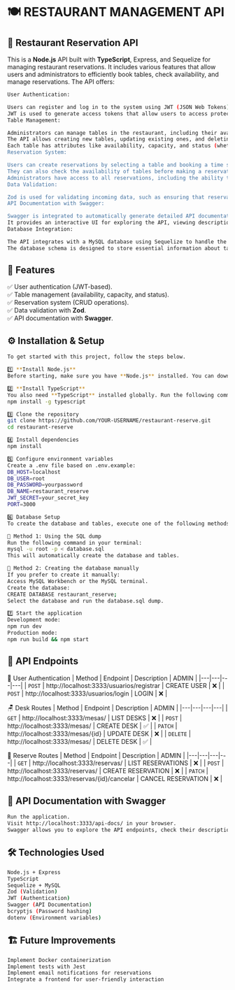 
# 🍽️ RESTAURANT MANAGEMENT API

## 📌 Restaurant Reservation API  
This is a **Node.js** API built with **TypeScript**, Express, and Sequelize for managing restaurant reservations. It includes various features that allow users and administrators to efficiently book tables, check availability, and manage reservations. The API offers:
```sh
User Authentication:

Users can register and log in to the system using JWT (JSON Web Tokens) for secure authentication.
JWT is used to generate access tokens that allow users to access protected endpoints such as creating or canceling reservations.
Table Management:

Administrators can manage tables in the restaurant, including their availability and capacity.
The API allows creating new tables, updating existing ones, and deleting tables if necessary.
Each table has attributes like availability, capacity, and status (whether it's available, reserved, etc.).
Reservation System:

Users can create reservations by selecting a table and booking a time slot.
They can also check the availability of tables before making a reservation.
Administrators have access to all reservations, including the ability to cancel or modify them.
Data Validation:

Zod is used for validating incoming data, such as ensuring that reservation times are in the correct format and that tables are being booked correctly.
API Documentation with Swagger:

Swagger is integrated to automatically generate detailed API documentation, making it easier for developers to understand and test the API's endpoints.
It provides an interactive UI for exploring the API, viewing descriptions of each endpoint, and testing the endpoints directly.
Database Integration:

The API integrates with a MySQL database using Sequelize to handle the persistence of data such as tables, reservations, and user information.
The database schema is designed to store essential information about tables, reservations, and users, with relationships to ensure data integrity.
```

## 🚀 Features  
✅ User authentication (JWT-based).  
✅ Table management (availability, capacity, and status).  
✅ Reservation system (CRUD operations).  
✅ Data validation with **Zod**.  
✅ API documentation with **Swagger**.  

## ⚙️ Installation & Setup  
```sh
To get started with this project, follow the steps below.

1️⃣ **Install Node.js**  
Before starting, make sure you have **Node.js** installed. You can download and install the latest version of Node.js from the official website: [Node.js Official Website](https://nodejs.org/).  

2️⃣ **Install TypeScript**  
You also need **TypeScript** installed globally. Run the following command in your terminal:
npm install -g typescript

3️⃣ Clone the repository  
git clone https://github.com/YOUR-USERNAME/restaurant-reserve.git
cd restaurant-reserve

4️⃣ Install dependencies
npm install

5️⃣️ Configure environment variables
Create a .env file based on .env.example:
DB_HOST=localhost
DB_USER=root
DB_PASSWORD=yourpassword
DB_NAME=restaurant_reserve
JWT_SECRET=your_secret_key
PORT=3000

6️⃣️ Database Setup
To create the database and tables, execute one of the following methods:

📌 Method 1: Using the SQL dump
Run the following command in your terminal:
mysql -u root -p < database.sql
This will automatically create the database and tables.

📌 Method 2: Creating the database manually
If you prefer to create it manually:
Access MySQL Workbench or the MySQL terminal.
Create the database:
CREATE DATABASE restaurant_reserve;
Select the database and run the database.sql dump.

7️⃣️ Start the application
Development mode:
npm run dev
Production mode:
npm run build && npm start
```
## 🔄 API Endpoints
🧑 User Authentication
| Method | Endpoint | Description | ADMIN |
|---|---|---|---|
| `POST` | http://localhost:3333/usuarios/registrar | CREATE USER | ❌ |
| `POST` | http://localhost:3333/usuarios/login | LOGIN | ❌ |

🪑 Desk Routes
| Method | Endpoint | Description | ADMIN |
|---|---|---|---|
| `GET` | http://localhost:3333/mesas/ | LIST DESKS | ❌ |
| `POST` | http://localhost:3333/mesas/ | CREATE DESK | ✅ |
| `PATCH` | http://localhost:3333/mesas/{id} | UPDATE DESK | ❌ |
| `DELETE` | http://localhost:3333/mesas/ | DELETE DESK | ✅ |

📅 Reserve Routes
| Method | Endpoint | Description | ADMIN |
|---|---|---|---|
| `GET` | http://localhost:3333/reservas/ | LIST RESERVATIONS | ❌ |
| `POST` | http://localhost:3333/reservas/ | CREATE RESERVATION | ❌ |
| `PATCH` | http://localhost:3333/reservas/{id}/cancelar | CANCEL RESERVATION | ❌ |

## 📝 API Documentation with Swagger
```sh
Run the application.
Visit http://localhost:3333/api-docs/ in your browser.
Swagger allows you to explore the API endpoints, check their descriptions, and even test them directly from the UI. This is helpful for both developers and users of the API.
```

## 🛠 Technologies Used    
```sh
Node.js + Express
TypeScript
Sequelize + MySQL
Zod (Validation)
JWT (Authentication)
Swagger (API Documentation)
bcryptjs (Password hashing)
dotenv (Environment variables)
```

## 🏗 Future Improvements
```sh
Implement Docker containerization
Implement tests with Jest
Implement email notifications for reservations
Integrate a frontend for user-friendly interaction
```